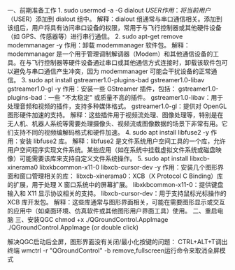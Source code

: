 一、前期准备工作
	1. sudo usermod -a -G dialout $USER
		作用：将当前用户（$USER）添加到 dialout 组中。
		解释：dialout 组通常与串口通信相关。添加到该组后，用户将具有访问串口设备的权限，常用于与飞行控制器或其他硬件设备（如 GPS、传感器等）进行串行通信。
	2. sudo apt-get remove modemmanager -y
		作用：卸载 modemmanager 软件包。
		解释：modemmanager 是一个用于管理调制解调器（Modem）和其他通信设备的工具。在与飞行控制器等硬件设备通过串口或其他通信方式连接时，卸载该软件包可以避免与串口通信产生冲突，因为 modemmanager 可能会干扰设备的正常通信。
	3. sudo apt install gstreamer1.0-plugins-bad gstreamer1.0-libav gstreamer1.0-gl -y
		作用：安装一些 GStreamer 插件，包括：
		gstreamer1.0-plugins-bad：一些 "不太稳定" 或质量不高的插件。
		gstreamer1.0-libav：用于处理音频和视频的插件，支持多种媒体格式。
		gstreamer1.0-gl：提供对 OpenGL 图形硬件加速的支持。
		解释：这些插件用于视频流处理、图像处理等，特别是在无人机、机器人系统等需要处理摄像头、视频流或图像数据的场景下非常有用。它们支持不同的视频编解码格式和硬件加速。
	4. sudo apt install libfuse2 -y
		作用：安装 libfuse2 库。
		解释：libfuse2 是文件系统用户空间工具的一个库，允许用户空间程序实现文件系统。某些应用（如在系统中挂载虚拟文件系统或磁盘映像）可能需要该库来支持自定义文件系统操作。
	5. sudo apt install libxcb-xinerama0 libxkbcommon-x11-0 libxcb-cursor-dev -y
		作用：安装几个图形界面和窗口管理相关的库：
		libxcb-xinerama0：XCB（X Protocol C Binding）库的扩展，用于处理 X 窗口系统中的屏幕扩展。
		libxkbcommon-x11-0：提供键盘输入和 X11 显示协议相关的支持。
		libxcb-cursor-dev：用于支持鼠标光标操作的 XCB 库开发包。
		解释：这些库通常与图形界面相关，可能在需要图形显示或交互的应用中（如桌面环境、仿真软件或其他图形用户界面工具）使用。
二、重启电脑
三、安装QGC
	chmod +x ./QGroundControl.AppImage
	./QGroundControl.AppImage  (or double click)




解决QGC启动后全屏，图形界面没有关闭/最小化按键的问题：
	CTRL+ALT+T调出终端
	wmctrl -r "QGroundControl" -b remove,fullscreen运行命令来取消全屏模式

